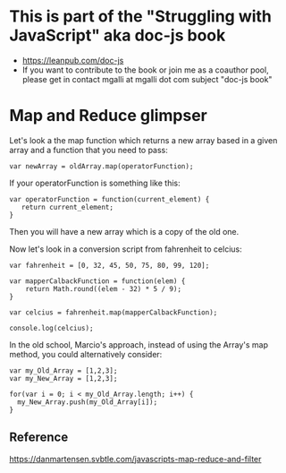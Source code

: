 # This is part of the "Struggling with JavaScript" aka doc-js book

* https://leanpub.com/doc-js
* If you want to contribute to the book or join me as a coauthor pool, please get in contact mgalli at mgalli dot com subject "doc-js book"

# Map and Reduce glimpser

Let's look a the map function which returns a new array based in a given array and a function that you need to pass:

```
var newArray = oldArray.map(operatorFunction);
```

If your operatorFunction is something like this:

```
var operatorFunction = function(current_element) {
   return current_element;
}

```
Then you will have a new array which is a copy of the old one.

Now let's look in a conversion script from fahrenheit to celcius:

```
var fahrenheit = [0, 32, 45, 50, 75, 80, 99, 120];

var mapperCalbackFunction = function(elem) {
	return Math.round((elem - 32) * 5 / 9);
}

var celcius = fahrenheit.map(mapperCalbackFunction);

console.log(celcius);

```

In the old school, Marcio's approach, instead of using the Array's map method, you could alternatively consider:

```
var my_Old_Array = [1,2,3];
var my_New_Array = [1,2,3];

for(var i = 0; i < my_Old_Array.length; i++) {
  my_New_Array.push(my_Old_Array[i]);
}
```

## Reference

https://danmartensen.svbtle.com/javascripts-map-reduce-and-filter
